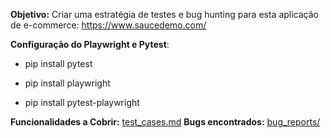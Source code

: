 **Objetivo:** Criar uma estratégia de testes e bug hunting para esta aplicação de e-commerce: https://www.saucedemo.com/

**Configuração do Playwright e Pytest**:
- pip install pytest

- pip install playwright

- pip install pytest-playwright


**Funcionalidades a Cobrir:** [test_cases.md](test_cases.md)
**Bugs encontrados:** [bug_reports/](bug_reports)

